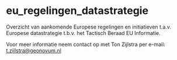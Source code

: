 # eu_regelingen_datastrategie
Overzicht van aankomende Europese regelingen en initiatieven t.a.v. Europese datastrategie
t.b.v. het Tactisch Beraad EU Informatie.

Voor meer informatie neem contact op met Ton Zijlstra per e-mail: t.zijlstra@geonovum.nl
